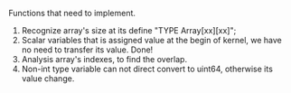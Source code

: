 Functions that need to implement.

1. Recognize array's size at its define "TYPE Array[xx][xx]";
2. Scalar variables that is assigned value at the begin of kernel, we have no
   need to transfer its value.  Done!
3. Analysis array's indexes, to find the overlap.
4. Non-int type variable can not direct convert to uint64, otherwise its value change.
